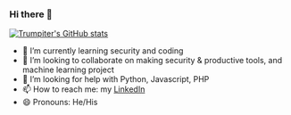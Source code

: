 ### Hi there 👋

[![Trumpiter's GitHub stats](https://github-readme-stats.vercel.app/api?username=Trumpiter-max&count_private=true&show_icons=true&theme=dracula)](https://github.com/anuraghazra/github-readme-stats)

- 🌱 I’m currently learning security and coding
- 👯 I’m looking to collaborate on making security & productive tools, and machine learning project
- 🤔 I’m looking for help with Python, Javascript, PHP
- 📫 How to reach me: my [LinkedIn](https://www.linkedin.com/in/hunglehuy03/)
- 😄 Pronouns: He/His
